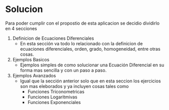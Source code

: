# Solucion

Para poder cumplir con el propostio de esta aplicacion se decidio dividirlo en 4 secciones 
1. Definicion de Ecuaciones Diferenciales
    * En esta sección va todo lo relacionado con la definicion de ecuaciones diferenciales, orden, grado, homogeneidad, entre otras cosas.
2. Ejemplos Basicos
    * Ejemplos simples de como solucionar una Ecuación Diferencial en su forma mas sencilla y con un paso a paso.
3. Ejemplos Avanzados
    * Igual que la sección anterior solo que en esta seccion los ejercicios son mas eleborados y ya incluyen cosas tales como
      * Funciones Triconometricas
      * Funciones Logaritmivas 
      * Funciones Exponenciales